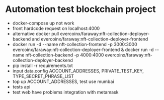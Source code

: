 # Automation test blockchain project

- docker-compose up not work
- front hardcode request on localhost:4000
- alternative docker pull evercoinx/faraway:nft-collection-deployer-backend and evercoinx/faraway:nft-collection-deployer-frontend
- docker run -d --name nft-collection-frontend -p 3000:3000 evercoinx/faraway:nft-collection-deployer-frontend & docker run -d --name nft-collection-backend -p 4000:4000 evercoinx/faraway:nft-collection-deployer-backend
- pip install -r requirements.txt
- input data.config ACCOUNT_ADDRESSES, PRIVATE_TEST_KEY, TYPE_SECRET_PHRASE_LIST
- top up ACCOUNT_ADDRESSES, test use mumbai 
- tests api 
- test web have problems integration with metamask